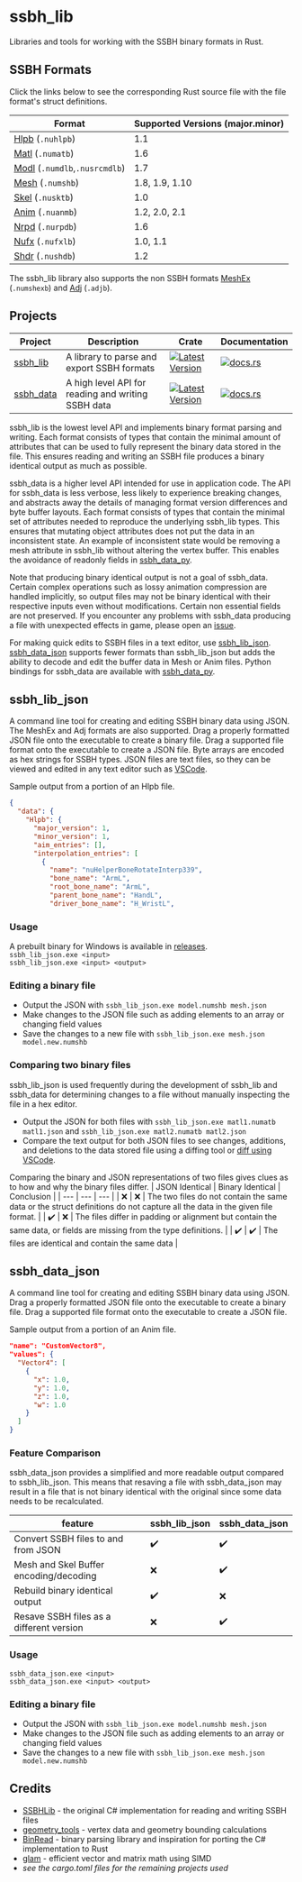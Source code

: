 # ssbh_lib
Libraries and tools for working with the SSBH binary formats in Rust.

## SSBH Formats
Click the links below to see the corresponding Rust source file with the file format's struct definitions.

| Format | Supported Versions (major.minor) |
| --- | --- |
| [Hlpb](https://github.com/ultimate-research/ssbh_lib/blob/master/ssbh_lib/src/formats/hlpb.rs) (`.nuhlpb`) | 1.1 |
| [Matl](https://github.com/ultimate-research/ssbh_lib/blob/master/ssbh_lib/src/formats/matl.rs) (`.numatb`) | 1.6 |
| [Modl](https://github.com/ultimate-research/ssbh_lib/blob/master/ssbh_lib/src/formats/modl.rs) (`.numdlb`,`.nusrcmdlb`) | 1.7 |
| [Mesh](https://github.com/ultimate-research/ssbh_lib/blob/master/ssbh_lib/src/formats/mesh.rs) (`.numshb`) | 1.8, 1.9, 1.10 |
| [Skel](https://github.com/ultimate-research/ssbh_lib/blob/master/ssbh_lib/src/formats/skel.rs) (`.nusktb`) | 1.0 |
| [Anim](https://github.com/ultimate-research/ssbh_lib/blob/master/ssbh_lib/src/formats/anim.rs) (`.nuanmb`) | 1.2, 2.0, 2.1 |
| [Nrpd](https://github.com/ultimate-research/ssbh_lib/blob/master/ssbh_lib/src/formats/nrpd.rs) (`.nurpdb`) | 1.6 |
| [Nufx](https://github.com/ultimate-research/ssbh_lib/blob/master/ssbh_lib/src/formats/nufx.rs) (`.nufxlb`) | 1.0, 1.1 |
| [Shdr](https://github.com/ultimate-research/ssbh_lib/blob/master/ssbh_lib/src/formats/shdr.rs) (`.nushdb`) | 1.2 |

The ssbh_lib library also supports the non SSBH formats [MeshEx](https://github.com/ultimate-research/ssbh_lib/blob/master/ssbh_lib/src/formats/meshex.rs) (`.numshexb`) and [Adj](https://github.com/ultimate-research/ssbh_lib/blob/master/ssbh_lib/src/formats/adj.rs) (`.adjb`).  

## Projects 
| Project | Description | Crate | Documentation |
| ---| ---| --- |--- |
| [ssbh_lib](https://github.com/ultimate-research/ssbh_lib/tree/master/ssbh_lib) | A library to parse and export SSBH formats | [![Latest Version](https://img.shields.io/crates/v/ssbh_lib.svg)](https://crates.io/crates/ssbh_lib) |[![docs.rs](https://docs.rs/ssbh_lib/badge.svg)](https://docs.rs/ssbh_lib) |
| [ssbh_data](https://github.com/ultimate-research/ssbh_lib/tree/master/ssbh_data) | A high level API for reading and writing SSBH data | [![Latest Version](https://img.shields.io/crates/v/ssbh_data.svg)](https://crates.io/crates/ssbh_data) | [![docs.rs](https://docs.rs/ssbh_data/badge.svg)](https://docs.rs/ssbh_data) |

ssbh_lib is the lowest level API and implements binary format parsing and writing. Each format consists of types that contain the minimal amount of attributes that can be used to fully represent the binary data stored in the file. This ensures reading and writing an SSBH file produces a binary identical output as much as possible. 

ssbh_data is a higher level API intended for use in application code. The API for ssbh_data is less verbose, less likely to experience breaking changes, and abstracts away the details of managing format version differences and byte buffer layouts. Each format consists of types that contain the minimal set of attributes needed to reproduce the underlying ssbh_lib types. This ensures that mutating object attributes does not put the data in an inconsistent state. An example of inconsistent state would be removing a mesh attribute in ssbh_lib without altering the vertex buffer. This enables the avoidance of readonly fields in [ssbh_data_py](https://github.com/ScanMountGoat/ssbh_data_py). 

Note that producing binary identical output is not a goal of ssbh_data. Certain complex operations such as lossy animation compression are handled implicitly, so output files may not be binary identical with their respective inputs even without modifications. Certain non essential fields are not preserved. If you encounter any problems with ssbh_data producing a file with unexpected effects in game, please open an [issue](https://github.com/ultimate-research/ssbh_lib/issues).

For making quick edits to SSBH files in a text editor, use [ssbh_lib_json](#ssbh_lib_json). [ssbh_data_json](#ssbh_data_json) supports fewer formats than ssbh_lib_json but adds the ability to decode and edit the buffer data in Mesh or Anim files. Python bindings for ssbh_data are available with [ssbh_data_py](https://github.com/ScanMountGoat/ssbh_data_py). 

## ssbh_lib_json
A command line tool for creating and editing SSBH binary data using JSON. The MeshEx and Adj formats are also supported. Drag a properly formatted JSON file onto the executable to create a binary file. Drag a supported file format onto the executable to create a JSON file. Byte arrays are encoded as hex strings for SSBH types. JSON files are text files, so they can be viewed and edited in any text editor such as [VSCode](https://code.visualstudio.com/).

Sample output from a portion of an Hlpb file.
```json
{
  "data": {
    "Hlpb": {
      "major_version": 1,
      "minor_version": 1,
      "aim_entries": [],
      "interpolation_entries": [
        {
          "name": "nuHelperBoneRotateInterp339",
          "bone_name": "ArmL",
          "root_bone_name": "ArmL",
          "parent_bone_name": "HandL",
          "driver_bone_name": "H_WristL",
```

### Usage
A prebuilt binary for Windows is available in [releases](https://github.com/ultimate-research/ssbh_lib/releases).  
`ssbh_lib_json.exe <input>`  
`ssbh_lib_json.exe <input> <output>`  

### Editing a binary file
- Output the JSON with `ssbh_lib_json.exe model.numshb mesh.json`  
- Make changes to the JSON file such as adding elements to an array or changing field values
- Save the changes to a new file with `ssbh_lib_json.exe mesh.json model.new.numshb`

### Comparing two binary files
ssbh_lib_json is used frequently during the development of ssbh_lib and ssbh_data for determining changes to a file without manually inspecting the file in a hex editor. 
- Output the JSON for both files with `ssbh_lib_json.exe matl1.numatb matl1.json` and `ssbh_lib_json.exe matl2.numatb matl2.json` 
- Compare the text output for both JSON files to see changes, additions, and deletions to the data stored file using a diffing tool or [diff using VSCode](https://vscode.one/diff-vscode/).

Comparing the binary and JSON representations of two files gives clues as to how and why the binary files differ. 
| JSON Identical | Binary Identical | Conclusion |
| --- | --- | --- |
| :x: | :x: | The two files do not contain the same data or the struct definitions do not capture all the data in the given file format. |
| :heavy_check_mark: | :x: | The files differ in padding or alignment but contain the same data, or fields are missing from the type definitions. |
| :heavy_check_mark: | :heavy_check_mark: | The files are identical and contain the same data |

## ssbh_data_json
A command line tool for creating and editing SSBH binary data using JSON. Drag a properly formatted JSON file onto the executable to create a binary file. Drag a supported file format onto the executable to create a JSON file.

Sample output from a portion of an Anim file.
```json
"name": "CustomVector8",
"values": {
  "Vector4": [
    {
      "x": 1.0,
      "y": 1.0,
      "z": 1.0,
      "w": 1.0
    }
  ]
}
```

### Feature Comparison
 ssbh_data_json provides a simplified and more readable output compared to ssbh_lib_json. This means that 
 resaving a file with ssbh_data_json may result in a file that is not binary identical with the original since some data needs to be recalculated.

| feature | ssbh_lib_json | ssbh_data_json |
| --- | --- | --- |
| Convert SSBH files to and from JSON | :heavy_check_mark: | :heavy_check_mark: |
| Mesh and Skel Buffer encoding/decoding | :x: | :heavy_check_mark: |
| Rebuild binary identical output | :heavy_check_mark: | :x: |
| Resave SSBH files as a different version | :x: | :heavy_check_mark: |

### Usage
`ssbh_data_json.exe <input>`  
`ssbh_data_json.exe <input> <output>`  

### Editing a binary file
- Output the JSON with `ssbh_lib_json.exe model.numshb mesh.json`  
- Make changes to the JSON file such as adding elements to an array or changing field values
- Save the changes to a new file with `ssbh_lib_json.exe mesh.json model.new.numshb`

## Credits
- [SSBHLib](https://github.com/Ploaj/SSBHLib) - the original C# implementation for reading and writing SSBH files  
- [geometry_tools](https://github.com/ScanMountGoat/geometry_tools) - vertex data and geometry bounding calculations  
- [BinRead](https://crates.io/crates/binread) - binary parsing library and inspiration for porting the C# implementation to Rust  
- [glam](https://crates.io/crates/glam) - efficient vector and matrix math using SIMD
- *see the cargo.toml files for the remaining projects used*
